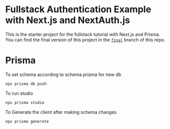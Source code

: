 # Fullstack Authentication Example with Next.js and NextAuth.js

This is the starter project for the fullstack tutorial with Next.js and Prisma. You can find the final version of this project in the [`final`](https://github.com/prisma/blogr-nextjs-prisma/tree/final) branch of this repo.

# Prisma

To set schema according to schema.prisma for new db

```
npx prisma db push
```

To run studio

```
npx prisma studio
```

To Generate the client after making schema changes

```
npx prisma generate
```
